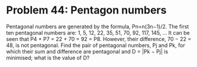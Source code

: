 # Problem 44: Pentagon numbers
Pentagonal numbers are generated by the formula, Pn=n(3n−1)/2. The first
ten pentagonal numbers are: 1, 5, 12, 22, 35, 51, 70, 92, 117, 145, ...
It can be seen that P4 + P7 = 22 + 70 = 92 = P8. However, their
difference, 70 − 22 = 48, is not pentagonal. Find the pair of pentagonal
numbers, Pj and Pk, for which their sum and difference are pentagonal
and D = |Pk − Pj| is minimised; what is the value of D?
